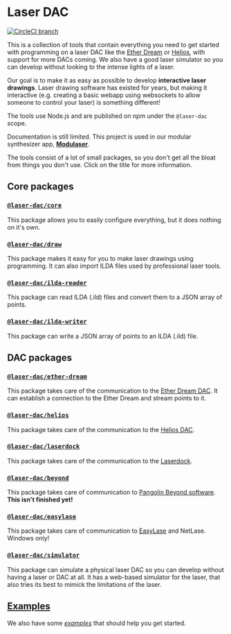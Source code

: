 # Laser DAC

[![CircleCI branch](https://img.shields.io/circleci/project/github/Volst/laser-dac/master.svg)](https://circleci.com/gh/Volst/laser-dac)

This is a collection of tools that contain everything you need to get started with programming on a laser DAC like the [Ether Dream](https://ether-dream.com/) or [Helios](http://pages.bitlasers.com/helios/), with support for more DACs coming. We also have a good laser simulator so you can develop without looking to the intense lights of a laser.

Our goal is to make it as easy as possible to develop **interactive laser drawings**. Laser drawing software has existed for years, but making it interactive (e.g. creating a basic webapp using websockets to allow someone to control your laser) is something different!

The tools use Node.js and are published on npm under the `@laser-dac` scope.

Documentation is still limited. This project is used in our modular synthesizer app, **[Modulaser](https://modulaser.app/)**.

The tools consist of a lot of small packages, so you don't get all the bloat from things you don't use. Click on the title for more information.

## Core packages

### [`@laser-dac/core`](./packages/core)

This package allows you to easily configure everything, but it does nothing on it's own.

### [`@laser-dac/draw`](./packages/draw)

This package makes it easy for you to make laser drawings using programming. It can also import ILDA files used by professional laser tools.

### [`@laser-dac/ilda-reader`](./packages/ilda-reader)

This package can read ILDA (.ild) files and convert them to a JSON array of points.

### [`@laser-dac/ilda-writer`](./packages/ilda-writer)

This package can write a JSON array of points to an ILDA (.ild) file.

## DAC packages

### [`@laser-dac/ether-dream`](./packages/ether-dream)

This package takes care of the communication to the [Ether Dream DAC](https://ether-dream.com/). It can establish a connection to the Ether Dream and stream points to it.

### [`@laser-dac/helios`](./packages/helios)

This package takes care of the communication to the [Helios DAC](http://pages.bitlasers.com/helios/).

### [`@laser-dac/laserdock`](./packages/laserdock)

This package takes care of the communication to the [Laserdock](https://www.wickedlasers.com/laserdock).

### [`@laser-dac/beyond`](./packages/beyond)

This package takes care of communication to [Pangolin Beyond software](https://pangolin.com/pages/beyond). **This isn't finished yet!**

### [`@laser-dac/easylase`](./packages/easylase)

This package takes care of communication to [EasyLase](http://www.jmlaser.com/EasyLase_D.htm) and NetLase. Windows only!

### [`@laser-dac/simulator`](./packages/simulator)

This package can simulate a physical laser DAC so you can develop without having a laser or DAC at all. It has a web-based simulator for the laser, that also tries its best to mimick the limitations of the laser.

## [Examples](./examples)

We also have some [_examples_](./examples) that should help you get started.
